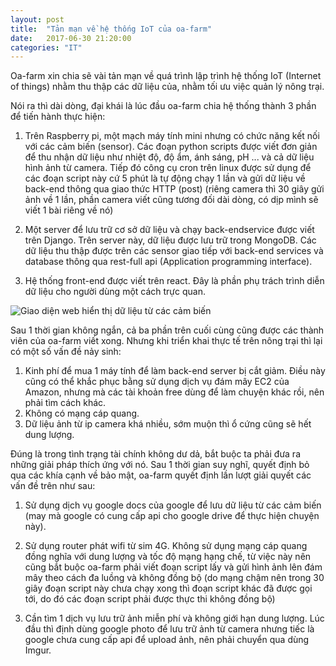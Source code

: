 ```yaml
---
layout: post
title:  "Tản mạn về hệ thống IoT của oa-farm"
date:   2017-06-30 21:20:00
categories: "IT"
---
```


Oa-farm xin chia sẽ vài tản mạn về quá trình lập trình hệ thống IoT (Internet of things) nhằm thu thập các dữ liệu của, nhằm tối ưu việc quản lý nông trại.

Nói ra thì dài dòng, đại khái là lúc đầu oa-farm chia hệ thống thành 3 phần để tiến hành thực hiện:

1. Trên Raspberry pi, một mạch máy tính mini nhưng có chức năng kết nối với các cảm biến (sensor). Các đoạn python scripts được viết đơn giản để thu nhận dữ liệu như nhiệt độ, độ ẩm, ánh sáng, pH ... và cả dữ liệu hình ảnh từ camera. Tiếp đó công cụ cron trên linux được sử dụng để các đoạn script này cứ 5 phút là tự động chạy 1 lần và gửi dữ liệu về back-end thông qua giao thức HTTP (post) (riêng camera thì 30 giây gửi ảnh về 1 lần, phần camera viết cũng tương đối dài dòng, có dịp mình sẽ viết 1 bài riêng về nó)


2. Một server để lưu trữ cơ sở dữ liệu và chạy back-endservice được viết trên Django. Trên server này, dữ liệu được lưu trữ trong MongoDB. Các dữ liệu thu thập được trên các sensor giao tiếp với back-end services và database thông qua rest-full api (Application programming interface).

3. Hệ thống front-end được viết trên react. Đây là phần phụ trách trình diễn dữ liệu cho người dùng một cách trực quan.

![Giao diện web hiển thị dữ liệu từ các cảm biến](http://i.imgur.com/27UXWTT.png)

Sau 1 thời gian không ngắn, cả ba phần trên cuối cùng cũng được các thành viên của oa-farm viết xong. Nhưng khi triển khai thực tế trên nông trại thì lại có một số vấn đề nảy sinh:

1. Kinh phí để mua 1 máy tính để làm back-end server bị cắt giảm. Điều này cũng có thể khắc phục bằng sử dụng dịch vụ đám mây EC2 của Amazon, nhưng mà các tài khoản free dùng để làm chuyện khác rồi, nên phải tìm cách khác.
2. Không có mạng cáp quang.
3. Dữ liệu ảnh từ ip camera khá nhiều, sớm muộn thì ổ cứng cũng sẽ hết dung lượng.

Đúng là trong tình trạng tài chính không dư dả, bắt buộc ta phải đưa ra những giải pháp thích ứng với nó. Sau 1 thời gian suy nghĩ, quyết định bỏ qua các khía cạnh về bảo mật, oa-farm quyết định lần lượt giải quyết các vấn đề trên như sau:

1. Sử dụng dịch vụ google docs của google để lưu dữ liệu từ các cảm biến (may mà google có cung cấp api cho google drive để thực hiện chuyện này).

2. Sử dụng router phát wifi từ sim 4G. Không sử dụng mạng cáp quang đồng nghĩa với dung lượng và tốc độ mạng hạng chế, từ việc này nên cũng bắt buộc oa-farm phải viết đoạn script lấy và gửi hình ảnh lên đám mây theo cách đa luồng và không đồng bộ (do mạng chậm nên trong 30 giây đoạn script này chưa chạy xong thì đoạn script khác đã được gọi tới, do đó các đoạn script phải được thực thi không đồng bộ)

3. Cần tìm 1 dịch vụ lưu trữ ảnh miễn phí và không giới hạn dung lượng. Lúc đầu thì định dùng google photo để lưu trữ ảnh từ camera nhưng tiếc là google chưa cung cấp api để upload ảnh, nên phải chuyển qua dùng Imgur.
